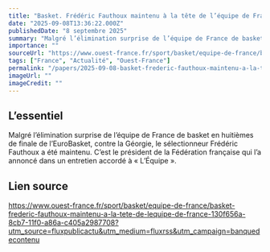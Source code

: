 ```yaml
---
title: "Basket. Frédéric Fauthoux maintenu à la tête de l’équipe de France"
date: "2025-09-08T13:36:22.000Z"
publishedDate: "8 septembre 2025"
summary: "Malgré l’élimination surprise de l’équipe de France de basket en huitièmes de finale de l’EuroBasket, contre la Géorgie, le sélectionneur Frédéric Fauthoux a été maintenu. C’est le président de la Fédération française qui l’a annoncé dans un entretien accordé à « L’Équipe »."
importance: ""
sourceUrl: "https://www.ouest-france.fr/sport/basket/equipe-de-france/basket-frederic-fauthoux-maintenu-a-la-tete-de-lequipe-de-france-130f656a-8cb7-11f0-a86a-c405a2987708?utm_source=fluxpublicactu&utm_medium=fluxrss&utm_campaign=banquedecontenu"
tags: ["France", "Actualité", "Ouest-France"]
permalink: "/papers/2025-09-08-basket-frederic-fauthoux-maintenu-a-la-tete-de-lequipe-de-france"
imageUrl: ""
imageCredit: ""
---
```


## L’essentiel

Malgré l’élimination surprise de l’équipe de France de basket en huitièmes de finale de l’EuroBasket, contre la Géorgie, le sélectionneur Frédéric Fauthoux a été maintenu. C’est le président de la Fédération française qui l’a annoncé dans un entretien accordé à « L’Équipe ».

## Lien source

https://www.ouest-france.fr/sport/basket/equipe-de-france/basket-frederic-fauthoux-maintenu-a-la-tete-de-lequipe-de-france-130f656a-8cb7-11f0-a86a-c405a2987708?utm_source=fluxpublicactu&utm_medium=fluxrss&utm_campaign=banquedecontenu
